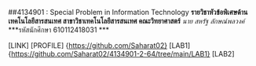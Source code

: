##4134901 : Special Problem in Information Technology
**รายวิชาหัวข้อพิเศษด้านเทคโนโลยีสารสนเทศ สาขาวิชาเทคโนโลยีสารสนเทศ คณะวิทยาศาสตร์**
_นาย สหรัฐ ลักษณ์พลวงค์_
***รหัสนักศึกษา 610112418031 ***

[LINK] 
[PROFILE] {https://github.com/Saharat02}
[LAB1] {https://github.com/Saharat02/4134901-2-64/tree/main/LAB1}
[LAB2] 